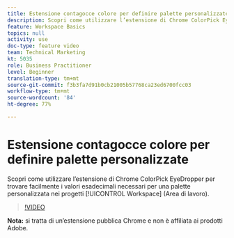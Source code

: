 ```yaml
---
title: Estensione contagocce colore per definire palette personalizzate
description: Scopri come utilizzare l’estensione di Chrome ColorPick EyeDropper per trovare facilmente i valori esadecimali necessari per una palette personalizzata nei progetti Workspace (Area di lavoro).
feature: Workspace Basics
topics: null
activity: use
doc-type: feature video
team: Technical Marketing
kt: 5035
role: Business Practitioner
level: Beginner
translation-type: tm+mt
source-git-commit: f3b3fa7d91b0cb21005b57768ca23ed6700fcc03
workflow-type: tm+mt
source-wordcount: '84'
ht-degree: 77%

---
```



# Estensione contagocce colore per definire palette personalizzate

Scopri come utilizzare l’estensione di Chrome ColorPick EyeDropper per trovare facilmente i valori esadecimali necessari per una palette personalizzata nei progetti [!UICONTROL Workspace] (Area di lavoro).

>[!VIDEO](https://video.tv.adobe.com/v/33775/?quality=12)

**Nota:** si tratta di un’estensione pubblica Chrome e non è affiliata ai prodotti Adobe.
